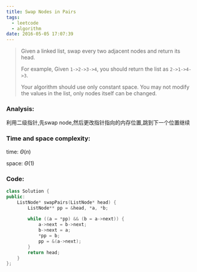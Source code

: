 ```yaml
---
title: Swap Nodes in Pairs
tags:
  - leetcode
  - algorithm
date: 2016-05-05 17:07:39
---
```

>
>Given a linked list, swap every two adjacent nodes and return its head.
>
>For example,
>Given `1->2->3->4`, you should return the list as `2->1->4->3`.
>
>Your algorithm should use only constant space. You may not modify the values in the list, only nodes itself can be changed.
>

### Analysis:
利用二级指针,先swap node,然后更改指针指向的内存位置,跳到下一个位置继续
### Time and space complexity:
time: $\Theta (n)$

space: $\Theta (1)$
### Code:
```cpp
class Solution {
public:
    ListNode* swapPairs(ListNode* head) {
        ListNode** pp = &head, *a, *b;
        
        while ((a = *pp) && (b = a->next)) {
            a->next = b->next;
            b->next = a;
            *pp = b;
            pp = &(a->next);
        }
        return head;
    }
};
```
